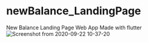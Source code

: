 # newBalance_LandingPage
New Balance Landing Page Web App Made with flutter
![Screenshot from 2020-09-22 10-37-20](https://user-images.githubusercontent.com/56641192/93869725-1c7d8880-fcc4-11ea-81a6-937dd9c48d69.png)
